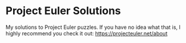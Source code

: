 # Project Euler Solutions
My solutions to Project Euler puzzles. If you have no idea what that is, I highly recommend you check it out: https://projecteuler.net/about
